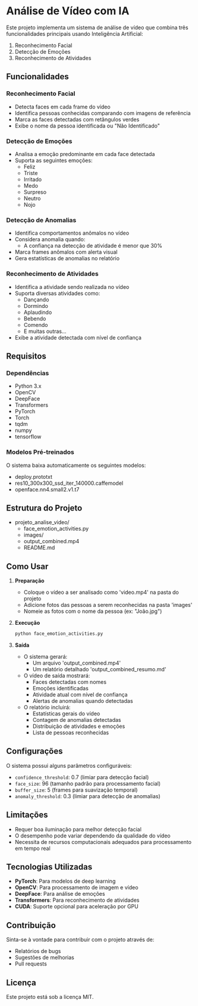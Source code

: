 # Análise de Vídeo com IA

Este projeto implementa um sistema de análise de vídeo que combina três funcionalidades principais usando Inteligência Artificial:
1. Reconhecimento Facial
2. Detecção de Emoções
3. Reconhecimento de Atividades

## Funcionalidades

### Reconhecimento Facial
- Detecta faces em cada frame do vídeo
- Identifica pessoas conhecidas comparando com imagens de referência
- Marca as faces detectadas com retângulos verdes
- Exibe o nome da pessoa identificada ou "Não Identificado"

### Detecção de Emoções
- Analisa a emoção predominante em cada face detectada
- Suporta as seguintes emoções:
  - Feliz
  - Triste
  - Irritado
  - Medo
  - Surpreso
  - Neutro
  - Nojo

### Detecção de Anomalias
- Identifica comportamentos anômalos no vídeo
- Considera anomalia quando:
  - A confiança na detecção de atividade é menor que 30%
- Marca frames anômalos com alerta visual
- Gera estatísticas de anomalias no relatório

### Reconhecimento de Atividades
- Identifica a atividade sendo realizada no vídeo
- Suporta diversas atividades como:
  - Dançando
  - Dormindo
  - Aplaudindo
  - Bebendo
  - Comendo
  - E muitas outras...
- Exibe a atividade detectada com nível de confiança

## Requisitos

### Dependências

- Python 3.x
- OpenCV
- DeepFace
- Transformers
- PyTorch
- Torch
- tqdm
- numpy
- tensorflow

### Modelos Pré-treinados
O sistema baixa automaticamente os seguintes modelos:
- deploy.prototxt
- res10_300x300_ssd_iter_140000.caffemodel
- openface.nn4.small2.v1.t7

## Estrutura do Projeto 

- projeto_analise_video/
  - face_emotion_activities.py
  - images/
  - output_combined.mp4
  - README.md


## Como Usar

1. **Preparação**
   - Coloque o vídeo a ser analisado como 'video.mp4' na pasta do projeto
   - Adicione fotos das pessoas a serem reconhecidas na pasta 'images'
   - Nomeie as fotos com o nome da pessoa (ex: "João.jpg")

2. **Execução**
   ```bash
   python face_emotion_activities.py
   ```

3. **Saída**
   - O sistema gerará:
     - Um arquivo 'output_combined.mp4'
     - Um relatório detalhado 'output_combined_resumo.md'
   - O vídeo de saída mostrará:
     - Faces detectadas com nomes
     - Emoções identificadas
     - Atividade atual com nível de confiança
     - Alertas de anomalias quando detectadas
   - O relatório incluirá:
     - Estatísticas gerais do vídeo
     - Contagem de anomalias detectadas
     - Distribuição de atividades e emoções
     - Lista de pessoas reconhecidas

## Configurações

O sistema possui alguns parâmetros configuráveis:
- `confidence_threshold`: 0.7 (limiar para detecção facial)
- `face_size`: 96 (tamanho padrão para processamento facial)
- `buffer_size`: 5 (frames para suavização temporal)
- `anomaly_threshold`: 0.3 (limiar para detecção de anomalias)

## Limitações

- Requer boa iluminação para melhor detecção facial
- O desempenho pode variar dependendo da qualidade do vídeo
- Necessita de recursos computacionais adequados para processamento em tempo real

## Tecnologias Utilizadas

- **PyTorch**: Para modelos de deep learning
- **OpenCV**: Para processamento de imagem e vídeo
- **DeepFace**: Para análise de emoções
- **Transformers**: Para reconhecimento de atividades
- **CUDA**: Suporte opcional para aceleração por GPU

## Contribuição

Sinta-se à vontade para contribuir com o projeto através de:
- Relatórios de bugs
- Sugestões de melhorias
- Pull requests

## Licença

Este projeto está sob a licença MIT.  
